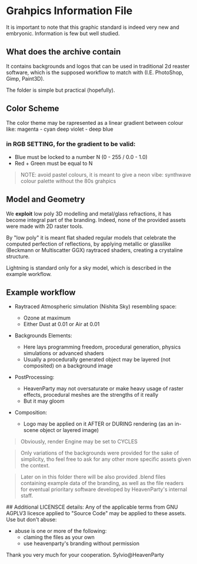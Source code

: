 # Grahpics Information File

It is important to note that this graphic standard is indeed very new and embryonic. Information is few but well studied.

## What does the archive contain
It contains backgrounds and logos that can be used in traditional 2d reaster software, which is the supposed workflow to match with (I.E. PhotoShop, Gimp, Paint3D). 

The folder is simple but practical (hopefully).

## Color Scheme
The color theme may be rapresented as a linear gradient between colour like:
    magenta - cyan
    deep violet - deep blue

### in RGB SETTING, for the gradient to be valid:
- Blue must be locked to a number N (0 - 255 / 0.0 - 1.0)
- Red + Green must be equal to N
    
> NOTE: avoid pastel colours, it is meant to give a neon vibe: synthwave colour palette without the 80s grahpics

## Model and Geometry
We **exploit** low poly 3D modelling and metal/glass refractions, it has become integral part of the branding.
Indeed, none of the provided assets were made with 2D raster tools.

By "low poly" it is meant flat shaded regular models that celebrate the computed perfection of reflections, by applying metallic or glasslike (Beckmann or Multiscatter GGX) raytraced shaders, creating a crystaline structure.

Lightning is standard only for a sky model, which is described in the example workflow.

## Example workflow
- Raytraced Atmospheric simulation (Nishita Sky) resembling space:
    - Ozone at maximum
    - Either Dust at 0.01 or Air at 0.01

- Backgrounds Elements:
    - Here lays programming freedom, procedural generation, physics simulations or advanced shaders
    - Usually a procedurally generated object may be layered (not composited) on a background image

- PostProcessing:
    - HeavenParty may not oversaturate or make heavy usage of raster effects, procedural meshes are the strengths of it really
    - But it may gloom

- Composition:
    - Logo may be applied on it AFTER or DURING rendering (as an in-scene object or layered image)

> Obviously, render Engine may be set to CYCLES

> Only variations of the backgrounds were provided for the sake of simplicity, tho feel free to ask for any other more specific assets given the context.

> Later on in this folder there will be also provided .blend files containing example data of the branding, as well as the file readers for eventual prioritary software developed by HeavenParty's internal staff.


## Additional LICENSCE details:
Any of the applicable terms from GNU AGPLV3 licesce applied to "Source Code" may be applied to these assets.
Use but don't abuse:
 - abuse is one or more of the following:
    - claming the files as your own
    - use heavenparty's branding without permission


Thank you very much for your cooperation.
Sylvio@HeavenParty